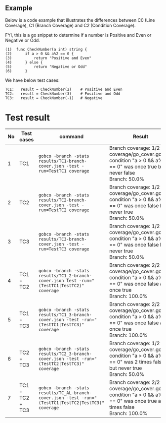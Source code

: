 
Example
-------

Below is a code example that illustrates the differences between C0 (Line Coverage), C1 (Branch Coverage) and C2 (Condition Coverage).

FYI, this is a go snippet to determine if a number is Positive and Even or Negative or Odd.

```
(1)  func CheckNumber(a int) string {
(2)      if a > 0 && a%2 == 0 {
(3)          return "Positive and Even"
(4)      } else {
(5)          return "Negative or Odd"
(6)      }

```

We have below test cases:

```
TC1:   result = CheckNumber(2)    # Positive and Even
TC2:   result = CheckNumber(3)    # Positive and Odd
TC3:   result = CheckNumber(-1)   # Negative
```

Test result
===========

| No  | Test cases | command                                                                                                | Result                                                                                                        |
|-----| --- |--------------------------------------------------------------------------------------------------------|---------------------------------------------------------------------------------------------------------------|
| 1   | TC1 | `gobco -branch -stats results/TC1-branch-cover.json -test -run=TestTC1 coverage`                       | Branch coverage: 1/2<br>coverage/go_cover.go:4:5: condition "a > 0 && a%2 == 0" was once true but never false<br>Branch: 50.0%|
| 2   | TC2 | `gobco -branch -stats results/TC2-branch-cover.json -test -run=TestTC2 coverage`                       | Branch coverage: 1/2<br>coverage/go_cover.go:4:5: condition "a > 0 && a%2 == 0" was once false but never true<br>Branch: 50.0% |
| 3   | TC3 | `gobco -branch -stats results/TC3-branch-cover.json -test -run=TestTC3 coverage`                       | Branch coverage: 1/2<br>coverage/go_cover.go:4:5: condition "a > 0 && a%2 == 0" was once false but never true<br>Branch: 50.0% |
| 4   | TC1 + TC2 | `gobco -branch -stats results/TC1_2-branch-cover.json test -run="(TestTC1\|TestTC2)" coverage`   | Branch coverage: 2/2<br>coverage/go_cover.go:4:5: condition "a > 0 && a%2 == 0" was once false and once true<br>Branch: 100.0%     |
| 5   | TC1 + TC3 | `gobco -branch -stats results/TC1_3-branch-cover.json -test -run="(TestTC1\|TestTC3)" coverage`  | Branch coverage: 2/2<br>coverage/go_cover.go:4:5: condition "a > 0 && a%2 == 0" was once false and once true<br>Branch: 100.0%    |
| 6   | TC2 + TC3 | `gobco -branch -stats results/TC2_3-branch-cover.json -test -run="(TestTC2\|TestTC3)" coverage`  | Branch coverage: 1/2<br>coverage/go_cover.go:4:5: condition "a > 0 && a%2 == 0" was 2 times false but never true<br>Branch: 50.0% |
| 7   | TC1 + TC2 + TC3 | `gobco -branch -stats results/TC_AL-branch-cover.json -test -run="(TestTC1\|TestTC2\|TestTC3)" coverage`  | Branch coverage: 2/2<br>coverage/go_cover.go:4:5: condition "a > 0 && a%2 == 0" was once true and 2 times false<br>Branch: 100.0% |
